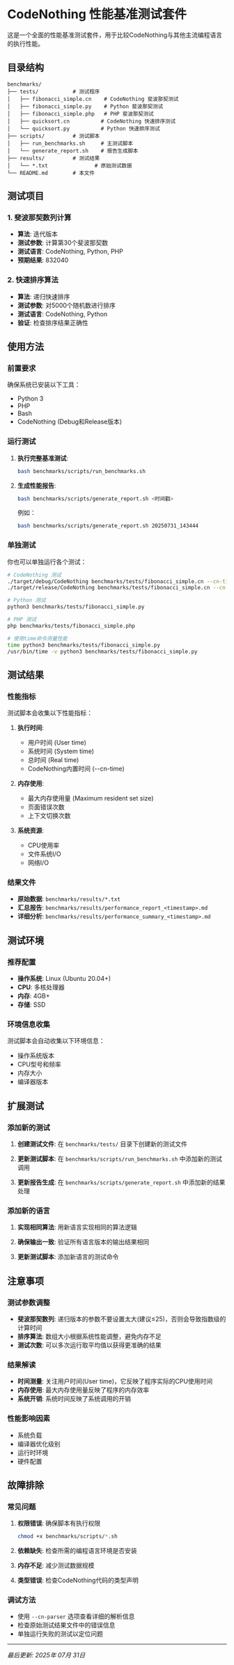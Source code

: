 # CodeNothing 性能基准测试套件

这是一个全面的性能基准测试套件，用于比较CodeNothing与其他主流编程语言的执行性能。

## 目录结构

```
benchmarks/
├── tests/           # 测试程序
│   ├── fibonacci_simple.cn    # CodeNothing 斐波那契测试
│   ├── fibonacci_simple.py    # Python 斐波那契测试
│   ├── fibonacci_simple.php   # PHP 斐波那契测试
│   ├── quicksort.cn          # CodeNothing 快速排序测试
│   └── quicksort.py          # Python 快速排序测试
├── scripts/         # 测试脚本
│   ├── run_benchmarks.sh     # 主测试脚本
│   └── generate_report.sh    # 报告生成脚本
├── results/         # 测试结果
│   └── *.txt               # 原始测试数据
└── README.md        # 本文件
```

## 测试项目

### 1. 斐波那契数列计算
- **算法**: 迭代版本
- **测试参数**: 计算第30个斐波那契数
- **测试语言**: CodeNothing, Python, PHP
- **预期结果**: 832040

### 2. 快速排序算法
- **算法**: 递归快速排序
- **测试参数**: 对5000个随机数进行排序
- **测试语言**: CodeNothing, Python
- **验证**: 检查排序结果正确性

## 使用方法

### 前置要求

确保系统已安装以下工具：
- Python 3
- PHP
- Bash
- CodeNothing (Debug和Release版本)

### 运行测试

1. **执行完整基准测试**:
   ```bash
   bash benchmarks/scripts/run_benchmarks.sh
   ```

2. **生成性能报告**:
   ```bash
   bash benchmarks/scripts/generate_report.sh <时间戳>
   ```
   
   例如：
   ```bash
   bash benchmarks/scripts/generate_report.sh 20250731_143444
   ```

### 单独测试

你也可以单独运行各个测试：

```bash
# CodeNothing 测试
./target/debug/CodeNothing benchmarks/tests/fibonacci_simple.cn --cn-time
./target/release/CodeNothing benchmarks/tests/fibonacci_simple.cn --cn-time

# Python 测试
python3 benchmarks/tests/fibonacci_simple.py

# PHP 测试
php benchmarks/tests/fibonacci_simple.php

# 使用time命令测量性能
time python3 benchmarks/tests/fibonacci_simple.py
/usr/bin/time -v python3 benchmarks/tests/fibonacci_simple.py
```

## 测试结果

### 性能指标

测试脚本会收集以下性能指标：

1. **执行时间**:
   - 用户时间 (User time)
   - 系统时间 (System time)
   - 总时间 (Real time)
   - CodeNothing内置时间 (--cn-time)

2. **内存使用**:
   - 最大内存使用量 (Maximum resident set size)
   - 页面错误次数
   - 上下文切换次数

3. **系统资源**:
   - CPU使用率
   - 文件系统I/O
   - 网络I/O

### 结果文件

- **原始数据**: `benchmarks/results/*.txt`
- **汇总报告**: `benchmarks/results/performance_report_<timestamp>.md`
- **详细分析**: `benchmarks/results/performance_summary_<timestamp>.md`

## 测试环境

### 推荐配置

- **操作系统**: Linux (Ubuntu 20.04+)
- **CPU**: 多核处理器
- **内存**: 4GB+
- **存储**: SSD

### 环境信息收集

测试脚本会自动收集以下环境信息：
- 操作系统版本
- CPU型号和频率
- 内存大小
- 编译器版本

## 扩展测试

### 添加新的测试

1. **创建测试文件**:
   在 `benchmarks/tests/` 目录下创建新的测试文件

2. **更新测试脚本**:
   在 `benchmarks/scripts/run_benchmarks.sh` 中添加新的测试调用

3. **更新报告生成**:
   在 `benchmarks/scripts/generate_report.sh` 中添加新的结果处理

### 添加新的语言

1. **实现相同算法**:
   用新语言实现相同的算法逻辑

2. **确保输出一致**:
   验证所有语言版本的输出结果相同

3. **更新测试脚本**:
   添加新语言的测试命令

## 注意事项

### 测试参数调整

- **斐波那契数列**: 递归版本的参数不要设置太大(建议≤25)，否则会导致指数级的计算时间
- **排序算法**: 数组大小根据系统性能调整，避免内存不足
- **测试次数**: 可以多次运行取平均值以获得更准确的结果

### 结果解读

- **时间测量**: 关注用户时间(User time)，它反映了程序实际的CPU使用时间
- **内存使用**: 最大内存使用量反映了程序的内存效率
- **系统开销**: 系统时间反映了系统调用的开销

### 性能影响因素

- 系统负载
- 编译器优化级别
- 运行时环境
- 硬件配置

## 故障排除

### 常见问题

1. **权限错误**: 确保脚本有执行权限
   ```bash
   chmod +x benchmarks/scripts/*.sh
   ```

2. **依赖缺失**: 检查所需的编程语言环境是否安装

3. **内存不足**: 减少测试数据规模

4. **类型错误**: 检查CodeNothing代码的类型声明

### 调试方法

- 使用 `--cn-parser` 选项查看详细的解析信息
- 检查原始测试结果文件中的错误信息
- 单独运行失败的测试以定位问题

---

*最后更新: 2025年 07月 31日*
